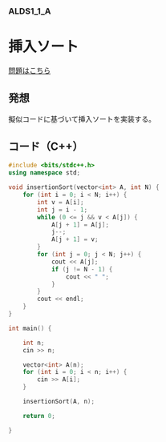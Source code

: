 ### ALDS1_1_A

# 挿入ソート

  [問題はこちら](https://onlinejudge.u-aizu.ac.jp/courses/lesson/1/ALDS1/1/ALDS1_1_A)


## 発想

  擬似コードに基づいて挿入ソートを実装する。<br>


## コード（C++）

```cpp
#include <bits/stdc++.h>
using namespace std;

void insertionSort(vector<int> A, int N) {
    for (int i = 0; i < N; i++) {
        int v = A[i];
        int j = i - 1;
        while (0 <= j && v < A[j]) {
            A[j + 1] = A[j];
            j--;
            A[j + 1] = v;
        }
        for (int j = 0; j < N; j++) {
            cout << A[j];
            if (j != N - 1) {
                cout << " ";
            }
        }
        cout << endl;
    }
}

int main() {

    int n;
    cin >> n;

    vector<int> A(n);
    for (int i = 0; i < n; i++) {
        cin >> A[i];
    }

    insertionSort(A, n);

    return 0;

}
```
